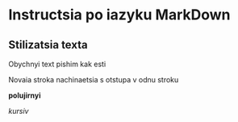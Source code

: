 # Instructsia po iazyku MarkDown

## Stilizatsia texta

Obychnyi text pishim kak esti

Novaia stroka nachinaetsia s otstupa v odnu stroku

**polujirnyi**

*kursiv*